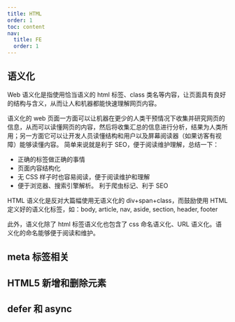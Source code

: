 ```yaml
---
title: HTML
order: 1
toc: content
nav:
  title: FE
  order: 1
---
```


## 语义化

Web 语义化是指使用恰当语义的 html 标签、class 类名等内容，让页面具有良好的结构与含义，从而让人和机器都能快速理解网页内容。

语义化的 web 页面一方面可以让机器在更少的人类干预情况下收集并研究网页的信息，从而可以读懂网页的内容，然后将收集汇总的信息进行分析，结果为人类所用；另一方面它可以让开发人员读懂结构和用户以及屏幕阅读器（如果访客有视障）能够读懂内容。
简单来说就是利于 SEO，便于阅读维护理解，总结一下：

- 正确的标签做正确的事情
- 页面内容结构化
- 无 CSS 样子时也容易阅读，便于阅读维护和理解
- 便于浏览器、搜索引擎解析。 利于爬虫标记、利于 SEO

HTML 语义化是反对大篇幅使用无语义化的 div+span+class，而鼓励使用 HTML 定义好的语义化标签，如：body, article, nav, aside, section, header, footer

此外，语义化除了 html 标签语义化也包含了 css 命名语义化、URL 语义化。语义化的命名能够便于阅读和维护。

## meta 标签相关

## HTML5 新增和删除元素

## defer 和 async
